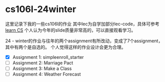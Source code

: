 # cs106l-24winter
这里记录下我的一些cs106l的作业
其中lec为自学加部分lec-code，具体可参考[learn CS](https://learncs.me/stanford/cs106l)
个人认为今年的slide质量非常高的，可以直接观看学习。

24 - winter的作业与往年的两个assignment有所改动，变成了7个assignment，其中有两个是自选的。
个人觉得这样的作业设计会更为合理。

- [x] Assignment 1: simpleenroll_starter
- [ ] Assignment 2: Marriage Pact
- [ ] Assignment 3: Make a Class
- [ ] Assignment 4: Weather Forecast
